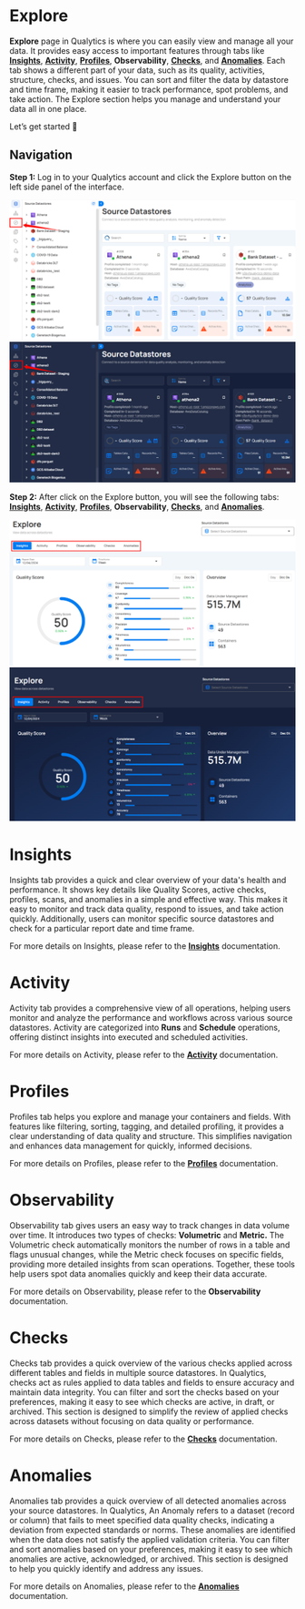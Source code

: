 # Explore

**Explore** page in  Qualytics is where you can easily view and manage all your data. It provides easy access to important features through tabs like [**Insights**](../explore/insights.md), [**Activity**](../explore/activity.md), [**Profiles**](../explore/profiles.md), **Observability**, [**Checks**](../explore/checks.md), and [**Anomalies**](../explore/anomalies.md). Each tab shows a different part of your data, such as its quality, activities, structure, checks, and issues. You can sort and filter the data by datastore and time frame, making it easier to track performance, spot problems, and take action. The Explore section helps you manage and understand your data all in one place.


Let’s get started 🚀

## Navigation

**Step 1:** Log in to your Qualytics account and click the Explore button on the left side panel of the interface.

![explore](../assets/explore/overview-of-explore/explore-light.png#only-light)
![explore](../assets/explore/overview-of-explore/explore-dark.png#only-dark)

**Step 2:** After click on the Explore button, you will see the following tabs: [**Insights**](../explore/insights.md), [**Activity**](../explore/activity.md), [**Profiles**](../explore/profiles.md), **Observability**, [**Checks**](../explore/checks.md), and [**Anomalies**](../explore/anomalies.md).

![explore-tab](../assets/explore/overview-of-explore/explore-tab-light.png#only-light)
![explore-tab](../assets/explore/overview-of-explore/explore-tab-dark.png#only-dark)

# Insights

Insights tab provides a quick and clear overview of your data's health and performance. It shows key details like Quality Scores, active checks, profiles, scans, and anomalies in a simple and effective way. This makes it easy to monitor and track data quality, respond to issues, and take action quickly. Additionally, users can monitor specific source datastores and check for a particular report date and time frame.

For more details on Insights, please refer to the [**Insights**](../explore/insights.md) documentation.

# Activity

Activity tab provides a comprehensive view of all operations, helping users monitor and analyze the performance and workflows across various source datastores. Activity are categorized into **Runs** and **Schedule** operations, offering distinct insights into executed and scheduled activities.

For more details on Activity, please refer to the [**Activity**](../explore/activity.md) documentation.

# Profiles

Profiles tab helps you explore and manage your containers and fields. With features like filtering, sorting, tagging, and detailed profiling, it provides a clear understanding of data quality and structure. This simplifies navigation and enhances data management for quickly, informed decisions.

For more details on Profiles, please refer to the [**Profiles**](../explore/profiles.md) documentation.

# Observability

Observability tab gives users an easy way to track changes in data volume over time. It introduces two types of checks: **Volumetric** and **Metric.** The Volumetric check automatically monitors the number of rows in a table and flags unusual changes, while the Metric check focuses on specific fields, providing more detailed insights from scan operations. Together, these tools help users spot data anomalies quickly and keep their data accurate.

For more details on Observability, please refer to the **Observability** documentation.

# Checks

Checks tab provides a quick overview of the various checks applied across different tables and fields in multiple source datastores. In Qualytics, checks act as rules applied to data tables and fields to ensure accuracy and maintain data integrity. You can filter and sort the checks based on your preferences, making it easy to see which checks are active, in draft, or archived. This section is designed to simplify the review of applied checks across datasets without focusing on data quality or performance.

For more details on Checks, please refer to the [**Checks**](../explore/checks.md) documentation.

# Anomalies

Anomalies tab provides a quick overview of all detected anomalies across your source datastores. In Qualytics, An Anomaly refers to a dataset (record or column) that fails to meet specified data quality checks, indicating a deviation from expected standards or norms. These anomalies are identified when the data does not satisfy the applied validation criteria. You can filter and sort anomalies based on your preferences, making it easy to see which anomalies are active, acknowledged, or archived. This section is designed to help you quickly identify and address any issues.

For more details on Anomalies, please refer to the [**Anomalies**](../explore/anomalies.md) documentation. 